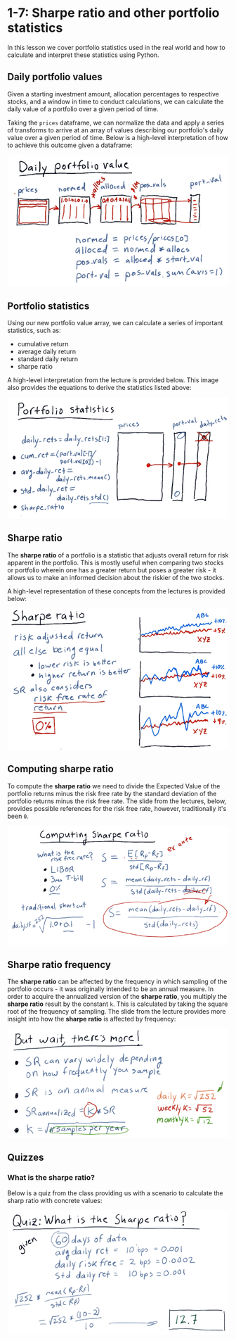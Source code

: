 # 1-7: Sharpe ratio and other portfolio statistics

In this lesson we cover portfolio statistics used in the real world and how to
calculate and interpret these statistics using Python.

## Daily portfolio values

Given a starting investment amount, allocation percentages to respective stocks,
and a window in time to conduct calculations, we can calculate the daily value
of a portfolio over a given period of time.

Taking the `prices` dataframe, we can normalize the data and apply a series of
transforms to arrive at an array of values describing our portfolio's daily
value over a given period of time. Below is a high-level interpretation of how
to achieve this outcome given a dataframe:

![daily-portfolio-value](./assets/daily-portfolio-value.png)

## Portfolio statistics

Using our new portfolio value array, we can calculate a series of important
statistics, such as:

* cumulative return
* average daily return
* standard daily return
* sharpe ratio

A high-level interpretation from the lecture is provided below. This image also
provides the equations to derive the statistics listed above:

![portfolio-statistics](./assets/portfolio-statistics.png)

## Sharpe ratio

The **sharpe ratio** of a portfolio is a statistic that adjusts overall return
for risk apparent in the portfolio. This is mostly useful when comparing two
stocks or portfolio wherein one has a greater return but poses a greater risk -
it allows us to make an informed decision about the riskier of the two stocks.

A high-level representation of these concepts from the lectures is provided
below:

![sharpe-ratio](./assets/sharpe-ratio.png)

## Computing sharpe ratio

To compute the **sharpe ratio** we need to divide the Expected Value of the
portfolio returns minus the risk free rate by the standard deviation of the
portfolio returns minus the risk free rate. The slide from the lectures, below,
provides possible references for the risk free rate, however, traditionally it's
been `0`.

![computing-sharpe-ratio](./assets/computing-sharpe-ratio.png)

## Sharpe ratio frequency

The **sharpe ratio** can be affected by the frequency in which sampling of the
portfolio occurs - it was originally intended to be an annual measure. In order
to acquire the annualized version of the **sharpe ratio**, you multiply the
**sharpe ratio** result by the constant `k`. This is calculated by taking the
square root of the frequency of sampling. The slide from the lecture provides
more insight into how the **sharpe ratio** is affected by frequency:

![sharpe-frequency](./assets/sharpe-frequency.png)

## Quizzes

### What is the sharpe ratio?

Below is a quiz from the class providing us with a scenario to calculate the
sharp ratio with concrete values:

![quiz-sharpe-ratio](./assets/quiz-sharpe-ratio.png)
